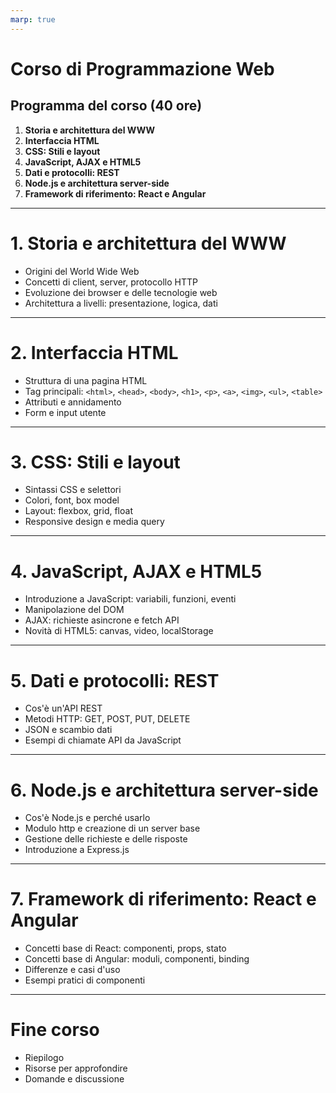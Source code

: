 ```yaml
---
marp: true
---
```


# Corso di Programmazione Web

## Programma del corso (40 ore)

1. **Storia e architettura del WWW**
2. **Interfaccia HTML**
3. **CSS: Stili e layout**
4. **JavaScript, AJAX e HTML5**
5. **Dati e protocolli: REST**
6. **Node.js e architettura server-side**
7. **Framework di riferimento: React e Angular**

---

# 1. Storia e architettura del WWW

- Origini del World Wide Web
- Concetti di client, server, protocollo HTTP
- Evoluzione dei browser e delle tecnologie web
- Architettura a livelli: presentazione, logica, dati

---

# 2. Interfaccia HTML

- Struttura di una pagina HTML
- Tag principali: `<html>`, `<head>`, `<body>`, `<h1>`, `<p>`, `<a>`, `<img>`, `<ul>`, `<table>`
- Attributi e annidamento
- Form e input utente

---

# 3. CSS: Stili e layout

- Sintassi CSS e selettori
- Colori, font, box model
- Layout: flexbox, grid, float
- Responsive design e media query

---

# 4. JavaScript, AJAX e HTML5

- Introduzione a JavaScript: variabili, funzioni, eventi
- Manipolazione del DOM
- AJAX: richieste asincrone e fetch API
- Novità di HTML5: canvas, video, localStorage

---

# 5. Dati e protocolli: REST

- Cos'è un'API REST
- Metodi HTTP: GET, POST, PUT, DELETE
- JSON e scambio dati
- Esempi di chiamate API da JavaScript

---

# 6. Node.js e architettura server-side

- Cos'è Node.js e perché usarlo
- Modulo http e creazione di un server base
- Gestione delle richieste e delle risposte
- Introduzione a Express.js

---

# 7. Framework di riferimento: React e Angular

- Concetti base di React: componenti, props, stato
- Concetti base di Angular: moduli, componenti, binding
- Differenze e casi d'uso
- Esempi pratici di componenti

---

# Fine corso

- Riepilogo
- Risorse per approfondire
- Domande e discussione
